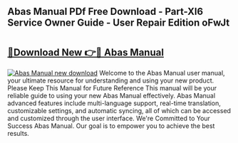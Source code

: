 ## Abas Manual PDf Free Download - Part-Xl6 Service Owner Guide - User Repair Edition oFwJt

# <h2><a href="http://bc12058.oget.top/?id=Abas+Manual">🔗Download New 👉🔴 Abas Manual</a></h2>

[![Abas Manual new download](https://i.imgur.com/5g1atiW.png)](http://bc12058.oget.top/?id=Abas+Manual)
Welcome to the Abas Manual user manual, your ultimate resource for understanding and using your new product. Please Keep This Manual for Future Reference This manual will be your reliable guide to using your new Abas Manual effectively. Abas Manual advanced features include multi-language support, real-time translation, customizable settings, and automatic syncing, all of which can be accessed and customized through the user interface. We're Committed to Your Success Abas Manual. Our goal is to empower you to achieve the best results.
